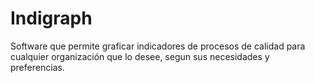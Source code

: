 # Indigraph
Software que permite graficar indicadores de procesos de calidad para cualquier organización que lo desee, segun sus necesidades y preferencias.
